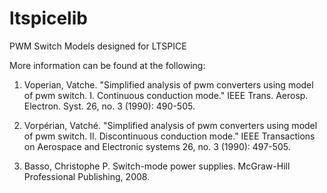 # ltspicelib
PWM Switch Models designed for LTSPICE

More information can be found at the following:

1. Voperian, Vatche. "Simplified analysis of pwm converters using model of pwm switch. I. Continuous conduction mode." IEEE Trans. Aerosp. Electron. Syst. 26, no. 3 (1990): 490-505.

2. Vorpérian, Vatché. "Simplified analysis of pwm converters using model of pwm switch. II. Discontinuous conduction mode." IEEE Transactions on Aerospace and Electronic systems 26, no. 3 (1990): 497-505.

3. Basso, Christophe P. Switch-mode power supplies. McGraw-Hill Professional Publishing, 2008.
